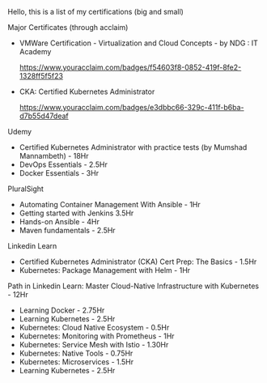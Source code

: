Hello, 
  this is a list of my certifications (big and small)



Major Certificates (through acclaim)
- VMWare Certification - Virtualization and Cloud Concepts - by NDG : IT Academy
  
  https://www.youracclaim.com/badges/f54603f8-0852-419f-8fe2-1328ff5f5f23
- CKA: Certified Kubernetes Administrator 

  https://www.youracclaim.com/badges/e3dbbc66-329c-411f-b6ba-d7b55d47deaf
  
  
Udemy
-  Certified Kubernetes Administrator with practice tests (by Mumshad Mannambeth) - 18Hr 
-  DevOps Essentials - 2.5Hr
-  Docker Essentials - 3Hr
  
  
PluralSight
-  Automating Container Management With Ansible - 1Hr
-  Getting started with Jenkins 3.5Hr
-  Hands-on Ansible - 4Hr
-  Maven fundamentals - 2.5Hr
  
Linkedin Learn
-  Certified Kubernetes Administrator (CKA) Cert Prep: The Basics - 1.5Hr
-  Kubernetes: Package Management with Helm - 1Hr
  
Path in Linkedin Learn: Master Cloud-Native Infrastructure with Kubernetes  - 12Hr
  -  Learning Docker - 2.75Hr
  -  Learning Kubernetes - 2.5Hr
  -  Kubernetes: Cloud Native Ecosystem - 0.5Hr
  -  Kubernetes: Monitoring with Prometheus - 1Hr
  -  Kubernetes: Service Mesh with Istio - 1.30Hr
  -  Kubernetes: Native Tools - 0.75Hr
  -  Kubernetes: Microservices - 1.5Hr
  -  Learning Kubernetes - 2.5Hr
  
